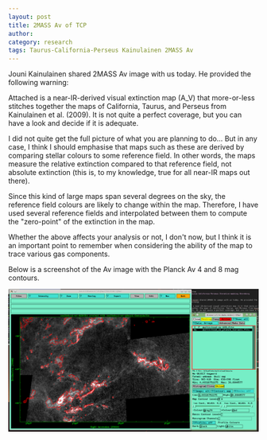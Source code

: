 ```yaml
---
layout: post
title: 2MASS Av of TCP
author: 
category: research
tags: Taurus-California-Perseus Kainulainen 2MASS Av
---
```


Jouni Kainulainen shared 2MASS Av image with us today. He provided the
following warning:

Attached is a near-IR-derived visual extinction map (A_V) that more-or-less
stitches together the maps of California, Taurus, and Perseus from Kainulainen
et al. (2009). It is not quite a perfect coverage, but you can have a look and
decide if it is adequate.

I did not quite get the full picture of what you are planning to do… But in any
case, I think I should emphasise that maps such as these are derived by
comparing stellar colours to some reference field. In other words, the maps
measure the relative extinction compared to that reference field, not absolute
extinction (this is, to my knowledge, true for all near-IR maps out there).

Since this kind of large maps span several degrees on the sky, the reference
field colours are likely to change within the map. Therefore, I have used
several reference fields and interpolated between them to compute the
"zero-point" of the extinction in the map. 

Whether the above affects your analysis or not, I don't now, but I think it is
an important point to remember when considering the ability of the map to trace
various gas components.

Below is a screenshot of the Av image with the Planck Av 4 and 8 mag contours.

  ![K09 Av](/images/2015-02-25/tcp_k09_av.png)



